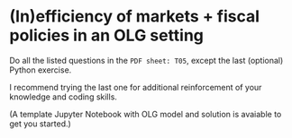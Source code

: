 # (In)efficiency of markets + fiscal policies in an OLG setting

Do all the listed questions in the ``PDF sheet: T05``, except the last (optional) Python exercise.

I recommend trying the last one for additional reinforcement of your knowledge and coding skills.

(A template Jupyter Notebook with OLG model and solution is avaiable to get you started.)

